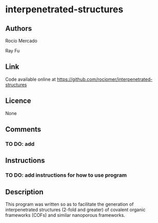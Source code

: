# interpenetrated-structures

## Authors
Rocío Mercado

Ray Fu

## Link 
Code available online at https://github.com/rociomer/interpenetrated-structures

## Licence
None

## Comments
### TO DO: add 

## Instructions
### TO DO: add instructions for how to use program

## Description
This program was written so as to facilitate the generation 
of interpenetrated structures (2-fold and greater) of covalent 
organic frameworks (COFs) and similar nanoporous frameworks.
